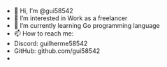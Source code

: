 - 👋 Hi, I’m @gui58542
- 👀 I’m interested in Work as a freelancer
- 🌱 I’m currently learning Go programming language
- 📫 How to reach me:
- Discord: guilherme58542
- GitHub: github.com/gui58542
- 

<!---
gui58542/gui58542 is a ✨ special ✨ repository because its `README.md` (this file) appears on your GitHub profile.
You can click the Preview link to take a look at your changes.
--->
